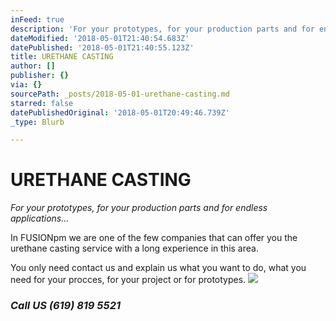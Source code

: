 ```yaml
---
inFeed: true
description: 'For your prototypes, for your production parts and for endless applications…'
dateModified: '2018-05-01T21:40:54.683Z'
datePublished: '2018-05-01T21:40:55.123Z'
title: URETHANE CASTING
author: []
publisher: {}
via: {}
sourcePath: _posts/2018-05-01-urethane-casting.md
starred: false
datePublishedOriginal: '2018-05-01T20:49:46.739Z'
_type: Blurb

---
```

# **URETHANE CASTING**

_For your prototypes, for your production parts and for endless applications..._

In FUSIONpm we are one of the few companies that can offer you the urethane casting service with a long experience in this area.

You only need contact us and explain us what you want to do, what you need for your procces, for your project or for prototypes.
![](https://the-grid-user-content.s3-us-west-2.amazonaws.com/f5665efb-a95a-49a2-8907-faef71fc7bc5.jpg)

### _Call US (619) 819 5521_